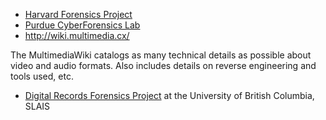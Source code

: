 - [Harvard Forensics Project](Harvard_Forensics_Project "wikilink")
- [Purdue CyberForensics Lab](Purdue_CyberForensics_Lab "wikilink")
- <http://wiki.multimedia.cx/>

The MultimediaWiki catalogs as many technical details as possible about
video and audio formats. Also includes details on reverse engineering
and tools used, etc.

- [Digital Records Forensics
  Project](http://digitalrecordsforensics.org/) at the University of
  British Columbia, SLAIS